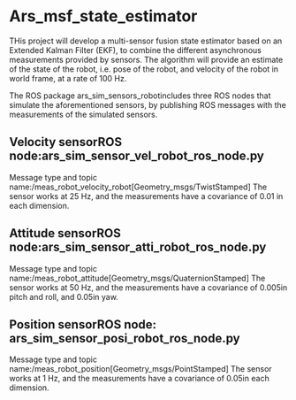 # Ars_msf_state_estimator
THis project will  develop a  multi-sensor  fusion state  estimator  based  on  an  Extended  Kalman  Filter (EKF),  to  combine  the  different  asynchronous  measurements  provided  by sensors. The algorithm will provide an estimate of the state of the robot, i.e. pose of the robot, and velocity of the robot in world frame, at a rate of 100 Hz.

The ROS package ars_sim_sensors_robotincludes three ROS nodes that simulate the aforementioned sensors, by publishing ROS messages with the measurements of the simulated sensors.
## Velocity sensorROS node:ars_sim_sensor_vel_robot_ros_node.py
Message type and topic name:/meas_robot_velocity_robot[Geometry_msgs/TwistStamped]
The sensor works at 25 Hz, and the measurements have a covariance of 0.01 in each dimension.
## Attitude sensorROS node:ars_sim_sensor_atti_robot_ros_node.py
Message type and topic name:/meas_robot_attitude[Geometry_msgs/QuaternionStamped]
The sensor works at 50 Hz, and the measurements have a covariance of 0.005in pitch and roll, and 0.05in yaw.
## Position sensorROS node: ars_sim_sensor_posi_robot_ros_node.py
Message type and topic name:/meas_robot_position[Geometry_msgs/PointStamped]
The sensor works at 1 Hz, and the measurements have a covariance of 0.05in each dimension.
